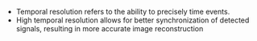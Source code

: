 - Temporal resolution refers to the ability to precisely time events. 
- High temporal resolution allows for better synchronization of detected signals, resulting in more accurate image reconstruction